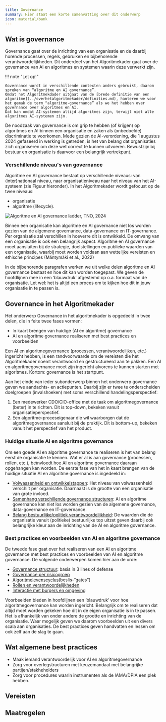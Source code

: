 ```yaml
---
title: Governance
summary: Hier staat een korte samenvatting over dit onderwerp
icon: material/bank
---
```


## Wat is governance

Governance gaat over de inrichting van een organisatie en de daarbij horende processen, regels, gebruiken en bijbehorende verantwoordelijkheden. 
Dit onderdeel van het Algoritmekader gaat over de governance van AI en algoritmes en systemen waarin deze verwerkt zijn. 

!!! note "Let op!"

    Governance wordt in verschillende contexten anders gebruikt, daarom spreken van “algoritme en AI governance”. 
    Omdat het Algoritmekdader uitgaat van de [brede definitie van een algoritme](../overhetalgoritmekader/definities.md), hanteren we voor het gemak de term “algoritme-governance” als we het hebben over governance over algoritmes en AI. 
    Dat kan omdat AI-systemen altijd algoritmes zijn, terwijl niet alle algoritmes AI-systemen zijn.

De noodzaak van governance is om grip te hebben (of krijgen) op algoritmes en AI binnen een organisatie en zaken als (onbedoelde) discriminatie te voorkomen. 
Mede gezien de AI-verordening, die 1 augustus 2024 gefaseerd in werking is getreden, is het van belang dat organisaties zich organiseren om deze wet correct te kunnen uitvoeren. 
Bewustzijn bij bestuur en organisatie is daarvoor een belangrijk vertrekpunt.

### Verschillende niveau's van governance
Algoritme en AI governance bestaat op verschillende niveaus: van (inter)nationaal niveau, naar organisatieniveau naar het niveau van het AI-systeem (zie Figuur hieronder). 
In het Algoritmekader wordt gefocust op de twee niveaus: 

- organisatie
- algoritme (lifecycle).

![Algoritme en AI governance ladder, TNO, 2024](https://github.com/user-attachments/assets/b7a237be-6caf-4266-910b-5fd05f4dc93b)

Binnen een organisatie kan algoritme en AI governance niet los worden gezien van de algemene governance, data-governance en IT-governance. 
Per organisatie zal verschillen in hoeverre dit is ontwikkeld.
De omvang van een organisatie is ook een belangrijk aspect. 
Algoritme en AI governance moet aansluiten bij de strategie, doelstellingen en publieke waarden van een organisatie, waarbij moet worden voldaan aan wettelijke vereisten en ethische principes (Mäntymäki et al., 2022) 

In de bijbehorende paragrafen werken we uit welke delen algoritme en AI governance bestaat en hoe dit kan worden toegepast. 
We geven de hoofdlijnen mee in een ‘blauwdruk’ afgestemd op o.a. formaat van de organisatie. Let wel: het is altijd een proces om te kijken hoe dit in jouw organisatie in te passen is. 


## Governance in het Algoritmekader

Het onderwerp Governance in het algoritmekader is opgedeeld in twee delen, die in feite twee fases vormen:

- In kaart brengen van huidige (AI en algoritme) governance 
- AI en algoritme governance realiseren met best practices en voorbeelden

Een AI en algoritmegovernance (processen, verantwoordelijken, etc.) ingericht hebben, is een randvoorwaarde om de vereisten die het Algoritmekader noemt verantwoord en gestructureerd aan te pakken.
Een AI en algoritmegovernance moet zijn ingericht alvorens te kunnen starten met algoritmes. Kortom: governance is het startpunt.

Aan het einde van ieder subonderwerp binnen het onderwerp governance geven we aandachts- en actiepunten. Daarbij zijn er twee te onderscheiden doelgroepen (invalshoeken) met soms verschillend handelingsperspectief: 

1. Een medewerker CDO/CIO-office met de taak om algoritmegovernance (beter) in te richten. Dit is top-down, bekeken vanuit organisatieperspectief.
2. Een algoritme-proceseigenaar die wil waarborgen dat de algoritmegovernance aansluit bij de praktijk. Dit is bottom-up, bekeken vanuit het perspectief van het product. 


### Huidige situatie AI en algoritme governance

Om een goede AI en algoritme governance te realiseren is het van belang eerst de organisatie te kennen. Wat er al is aan governance (processen, rollen, etc.), beïnvloedt hoe AI en algoritme governance daaraan opgehangen kan worden. De eerste fase van het in kaart brengen van de huidige situatie AI en algoritme governance is ingedeeld in:

-	[Volwassenheid en ontwikkelstappen](volwassenheidsniveau.md): Het niveau van volwassenheid verschilt per organisatie. Daarnaast is de grootte van een organisatie van grote invloed. 
-	[Samenhang verschillende governance structuren](samenhang-governancestructuren.md): AI en algoritme governance kan niet los worden gezien van de algemene governance, data-governance en IT-governance. 
-	[Belang bestuurlijke/politiek verantwoordelijkheid](politiek-bestuurlijk-kader.md): De waarden die de organisatie vanuit (politieke) bestuurlijke top uitzet geven daarbij ook belangrijke kleur aan de inrichting van de AI en algoritme governance.

### Best practices en voorbeelden van AI en algoritme governance

De tweede fase gaat over het realiseren van een AI en algoritme governance met best practices en voorbeelden van AI en algoritme governance. 
De volgende onderwerpen komen hier aan de orde:

- [Governance structuur](governance-structuur.md): basis in 3 lines of defense
- [Governance per risicogroep](governance-per-risicogroep.md)
-	[Algoritmelevenscyclus](interactie-met-levenscyclus.md)(beslis-“gates”)
-	[Rollen en verantwoordelijkheden](rollen-en-verantwoordelijkheden.md)
-	[Interactie met burgers en omgeving](interactie-burgers-en-omgeving.md)

Voorbeelden bieden in hoofdlijnen een ‘blauwdruk’ voor hoe algoritmegovernance kan worden ingericht. 
Belangrijk om te realiseren dat altijd moet worden gekeken hoe dit in de eigen organisatie is in te passen. 
Het is afhankelijk van onder andere de grootte en inrichting van de organisatie. 
Waar mogelijk geven we daarom voorbeelden uit een divers scala aan organisaties. De best practices geven handvatten en lessen om ook zelf aan de slag te gaan.  

## Wat algemene best practices 

- Maak iemand verantwoordelijk voor AI en algoritmegovernance
-	Zorg voor overlegstructuren met keuzemandaat met belangrijke partijen/stakheholders
-	Zorg voor procedures waarin instrumenten als de IAMA/DPIA een plek hebben.

## Vereisten

<!-- list_vereisten_governance onderwerp/governance -->

## Maatregelen

<!-- list_maatregelen_governance onderwerp/governance -->
